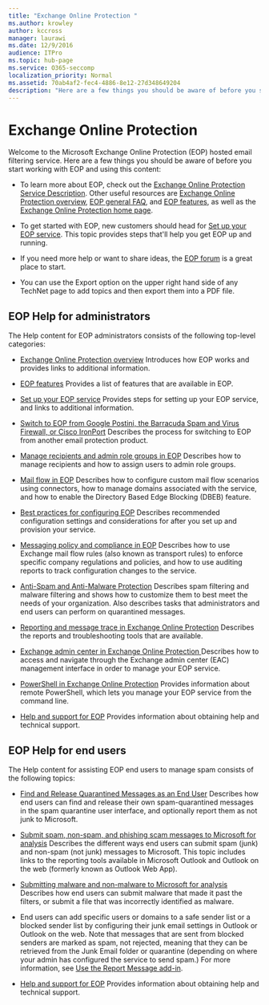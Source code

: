 ```yaml
---
title: "Exchange Online Protection "
ms.author: krowley
author: kccross
manager: laurawi
ms.date: 12/9/2016
audience: ITPro
ms.topic: hub-page
ms.service: O365-seccomp
localization_priority: Normal
ms.assetid: 70ab4af2-fec4-4886-8e12-27d348649204
description: "Here are a few things you should be aware of before you start working with EOP."
---
```


# Exchange Online Protection 

Welcome to the Microsoft Exchange Online Protection (EOP) hosted email filtering service. Here are a few things you should be aware of before you start working with EOP and using this content:
  
- To learn more about EOP, check out the [Exchange Online Protection Service Description](https://go.microsoft.com/fwlink/p/?LinkId=320619). Other useful resources are [Exchange Online Protection overview](exchange-online-protection-overview.md), [EOP general FAQ](eop-general-faq.md), and [EOP features](eop-features.md), as well as the [Exchange Online Protection home page](https://go.microsoft.com/fwlink/?LinkId=279912).
    
- To get started with EOP, new customers should head for [Set up your EOP service](set-up-your-eop-service.md). This topic provides steps that'll help you get EOP up and running. 
    
- If you need more help or want to share ideas, the [EOP forum](https://go.microsoft.com/fwlink/?LinkId=285351) is a great place to start. 
    
- You can use the Export option on the upper right hand side of any TechNet page to add topics and then export them into a PDF file. 
    
## EOP Help for administrators

The Help content for EOP administrators consists of the following top-level categories:
  
- [Exchange Online Protection overview](exchange-online-protection-overview.md) Introduces how EOP works and provides links to additional information. 
    
- [EOP features](eop-features.md) Provides a list of features that are available in EOP. 
    
- [Set up your EOP service](set-up-your-eop-service.md) Provides steps for setting up your EOP service, and links to additional information. 
    
- [Switch to EOP from Google Postini, the Barracuda Spam and Virus Firewall, or Cisco IronPort](switch-to-eop-from-google-postini-the-barracuda-spam-and-virus-firewall-or-cisco.md) Describes the process for switching to EOP from another email protection product. 
    
- [Manage recipients and admin role groups in EOP](manage-recipients-and-admin-role-groups-in-eop.md) Describes how to manage recipients and how to assign users to admin role groups. 
    
- [Mail flow in EOP](mail-flow-in-eop.md) Describes how to configure custom mail flow scenarios using connectors, how to manage domains associated with the service, and how to enable the Directory Based Edge Blocking (DBEB) feature. 
    
- [Best practices for configuring EOP](best-practices-for-configuring-eop.md) Describes recommended configuration settings and considerations for after you set up and provision your service. 
    
- [Messaging policy and compliance in EOP](messaging-policy-and-compliance-in-eop.md) Describes how to use Exchange mail flow rules (also known as transport rules) to enforce specific company regulations and policies, and how to use auditing reports to track configuration changes to the service. 
    
- [Anti-Spam and Anti-Malware Protection](http://technet.microsoft.com/library/93c6c227-7442-4293-b64d-ec8f15c928db.aspx) Describes spam filtering and malware filtering and shows how to customize them to best meet the needs of your organization. Also describes tasks that administrators and end users can perform on quarantined messages. 
    
- [Reporting and message trace in Exchange Online Protection](reporting-and-message-trace-in-exchange-online-protection.md) Describes the reports and troubleshooting tools that are available. 
    
- [Exchange admin center in Exchange Online Protection ](../exchange-admin-center-in-exchange-online-protection-eop.md) Describes how to access and navigate through the Exchange admin center (EAC) management interface in order to manage your EOP service. 
    
- [PowerShell in Exchange Online Protection](http://technet.microsoft.com/library/f7918a88-774a-405e-945b-bc2f5ee9f748.aspx) Provides information about remote PowerShell, which lets you manage your EOP service from the command line. 
    
- [Help and support for EOP](help-and-support-for-eop.md) Provides information about obtaining help and technical support. 
    
## EOP Help for end users
<a name="sectionSection1"> </a>

The Help content for assisting EOP end users to manage spam consists of the following topics:
  
- [Find and Release Quarantined Messages as an End User](http://technet.microsoft.com/library/e439b560-827a-4807-abd3-6b861c1ff786.aspx) Describes how end users can find and release their own spam-quarantined messages in the spam quarantine user interface, and optionally report them as not junk to Microsoft. 
        
- [Submit spam, non-spam, and phishing scam messages to Microsoft for analysis](../submit-spam-non-spam-and-phishing-scam-messages-to-microsoft-for-analysis.md) Describes the different ways end users can submit spam (junk) and non-spam (not junk) messages to Microsoft. This topic includes links to the reporting tools available in Microsoft Outlook and Outlook on the web (formerly known as Outlook Web App). 
    
- [Submitting malware and non-malware to Microsoft for analysis](../submitting-malware-and-non-malware-to-microsoft-for-analysis.md) Describes how end users can submit malware that made it past the filters, or submit a file that was incorrectly identified as malware. 
    
- End users can add specific users or domains to a safe sender list or a blocked sender list by configuring their junk email settings in Outlook or Outlook on the web. Note that messages that are sent from blocked senders are marked as spam, not rejected, meaning that they can be retrieved from the Junk Email folder or quarantine (depending on where your admin has configured the service to send spam.) For more information, see [Use the Report Message add-in](https://support.office.com/article/addin-b5caa9f1-cdf3-4443-af8c-ff724ea719d2).
    
- [Help and support for EOP](help-and-support-for-eop.md) Provides information about obtaining help and technical support. 
    
